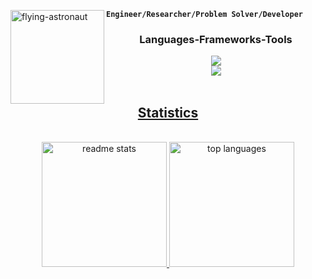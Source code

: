 <img src="https://github.com/Milan-Adhikari/Milan-Adhikari/assets/84562846/9728a7de-a06a-446e-b7f3-9cbff447060e" alt="flying-astronaut" align="left" height="150" autoplay/> **`Engineer/Researcher/Problem Solver/Developer`** 

<div align="center">
  <h3> Languages-Frameworks-Tools </h3>
  <a href="https://skillicons.dev">
    <img src="https://skillicons.dev/icons?i=python,sklearn,tensorflow,django,flask,vscode,anaconda,js,react,tailwind,ts" /> <br/>
    <img src="https://skillicons.dev/icons?i=vite,html,css,cloudflare,docker,gcp,c,cpp,linux,figma,github" /> <br/>
</div>
<br />

<h2 align="center">Statistics</h2>
<br>

<div align='center'>
  <a href="https://github.com/milan-adhikari/github-readme-stats">
    <img height=200 src="https://github-readme-stats-one-xi-74.vercel.app/api?username=milan-adhikari&count_private=true&show_icons=true&theme=react&rank_icon=github&border_radius=10" alt="readme stats" />
  </a>
  <a href="https://github.com/milan-adhikari/github-readme-stats">
    <img height=200 src="https://github-readme-stats-one-xi-74.vercel.app/api/top-langs/?username=milan-adhikari&hide=HTML&langs_count=8&layout=compact&theme=react&border_radius=10&count_weight=0.5&exclude_repo=github-readme-stats" alt="top languages" />
  </a>
</div>

<br/><br/>
